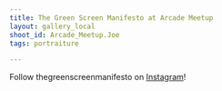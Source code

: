 ```yaml
---
title: The Green Screen Manifesto at Arcade Meetup
layout: gallery_local
shoot_id: Arcade_Meetup.Joe
tags: portraiture

---
```


Follow thegreenscreenmanifesto on [Instagram](https://www.instagram.com/thegreenscreenmanifesto)!

